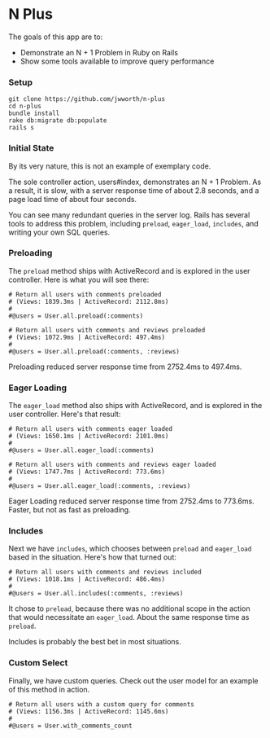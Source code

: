 # N Plus

The goals of this app are to:
* Demonstrate an N + 1 Problem in Ruby on Rails
* Show some tools available to improve query performance

### Setup

```
git clone https://github.com/jwworth/n-plus
cd n-plus
bundle install
rake db:migrate db:populate
rails s
```

### Initial State

By its very nature, this is not an example of exemplary code.

The sole controller action, users#index, demonstrates an N + 1 Problem. As a result, it is slow, with a server response time of about 2.8 seconds, and a page load time of about four seconds.

You can see many redundant queries in the server log. Rails has several tools to address this problem, including `preload`, `eager_load`, `includes`, and writing your own SQL queries.

### Preloading

The `preload` method ships with ActiveRecord and is explored in the user controller. Here is what you will see there:

    # Return all users with comments preloaded
    # (Views: 1839.3ms | ActiveRecord: 2112.8ms)
    #
    #@users = User.all.preload(:comments)

    # Return all users with comments and reviews preloaded
    # (Views: 1072.9ms | ActiveRecord: 497.4ms)
    #
    #@users = User.all.preload(:comments, :reviews)

Preloading reduced server response time from 2752.4ms to 497.4ms.

### Eager Loading

The `eager_load` method also ships with ActiveRecord, and is explored in the user controller. Here's that result:

    # Return all users with comments eager loaded
    # (Views: 1650.1ms | ActiveRecord: 2101.0ms)
    #
    #@users = User.all.eager_load(:comments)

    # Return all users with comments and reviews eager loaded
    # (Views: 1747.7ms | ActiveRecord: 773.6ms)
    #
    #@users = User.all.eager_load(:comments, :reviews)

Eager Loading reduced server response time from 2752.4ms to 773.6ms. Faster, but not as fast as preloading.

### Includes

Next we have `includes`, which chooses between `preload` and `eager_load` based in the situation. Here's how that turned out:

    # Return all users with comments and reviews included
    # (Views: 1018.1ms | ActiveRecord: 486.4ms)
    #
    #@users = User.all.includes(:comments, :reviews)

It chose to `preload`, because there was no additional scope in the action that would necessitate an `eager_load`. About the same response time as `preload`.

Includes is probably the best bet in most situations.

### Custom Select

Finally, we have custom queries. Check out the user model for an example of this method in action.

    # Return all users with a custom query for comments
    # (Views: 1156.3ms | ActiveRecord: 1145.6ms)
    #
    #@users = User.with_comments_count
